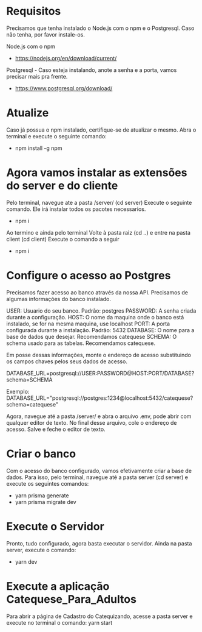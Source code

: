 # Requisitos

Precisamos que tenha instalado o Node.js com o npm e o Postgresql.
Caso não tenha, por favor instale-os.

Node.js com o npm

- https://nodejs.org/en/download/current/

Postgresql - Caso esteja instalando, anote a senha e a porta, vamos precisar mais pra frente.

- https://www.postgresql.org/download/

# Atualize

Caso já possua o npm instalado, certifique-se de atualizar o mesmo.
Abra o terminal e execute o seguinte comando:

- npm install -g npm

# Agora vamos instalar as extensões do server e do cliente

Pelo terminal, navegue ate a pasta /server/ (cd server)
Execute o seguinte comando. Ele irá instalar todos os pacotes necessarios.

- npm i

Ao termino e ainda pelo terminal
Volte à pasta raiz (cd ..) e entre na pasta client (cd client)
Execute o comando a seguir

- npm i

# Configure o acesso ao Postgres

Precisamos fazer acesso ao banco através da nossa API.
Precisamos de algumas informações do banco instalado.

USER: Usuario do seu banco. Padrão: postgres
PASSWORD: A senha criada durante a configuração.
HOST: O nome da maquina onde o banco está instalado, se for na mesma maquina, use localhost
PORT: A porta configurada durante a instalação. Padrão: 5432
DATABASE: O nome para a base de dados que desejar. Recomendamos catequese
SCHEMA: O schema usado para as tabelas. Recomendamos catequese.

Em posse dessas informações, monte o endereço de acesso substituindo os campos chaves pelos seus dados de acesso.

DATABASE_URL=postgresql://USER:PASSWORD@HOST:PORT/DATABASE?schema=SCHEMA

Exemplo:
DATABASE_URL="postgresql://postgres:1234@localhost:5432/catequese?schema=catequese"

Agora, navegue até a pasta /server/ e abra o arquivo .env, pode abrir com qualquer editor de texto.
No final desse arquivo, cole o endereço de acesso.
Salve e feche o editor de texto.

# Criar o banco

Com o acesso do banco configurado, vamos efetivamente criar a base de dados.
Para isso, pelo terminal, navegue até a pasta server (cd server) e execute os seguintes comandos:

- yarn prisma generate
- yarn prisma migrate dev

# Execute o Servidor

Pronto, tudo configurado, agora basta executar o servidor.
Ainda na pasta server, execute o comando:

- yarn dev

# Execute a aplicação Catequese_Para_Adultos

Para abrir a página de Cadastro do Catequizando, acesse a pasta server e execute no terminal o comando: yarn start
